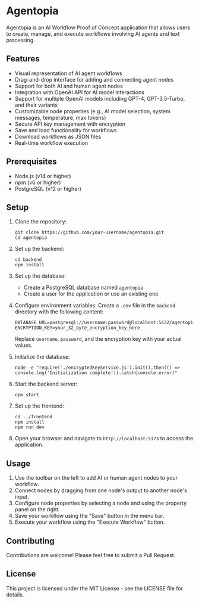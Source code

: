 # Agentopia

Agentopia is an AI Workflow Proof of Concept application that allows users to create, manage, and execute workflows involving AI agents and text processing.

## Features

- Visual representation of AI agent workflows
- Drag-and-drop interface for adding and connecting agent nodes
- Support for both AI and human agent nodes
- Integration with OpenAI API for AI model interactions
- Support for multiple OpenAI models including GPT-4, GPT-3.5-Turbo, and their variants
- Customizable node properties (e.g., AI model selection, system messages, temperature, max tokens)
- Secure API key management with encryption
- Save and load functionality for workflows
- Download workflows as JSON files
- Real-time workflow execution

## Prerequisites

- Node.js (v14 or higher)
- npm (v6 or higher)
- PostgreSQL (v12 or higher)

## Setup

1. Clone the repository:
   ```
   git clone https://github.com/your-username/agentopia.git
   cd agentopia
   ```

2. Set up the backend:
   ```
   cd backend
   npm install
   ```

3. Set up the database:
   - Create a PostgreSQL database named `agentopia`
   - Create a user for the application or use an existing one

4. Configure environment variables:
   Create a `.env` file in the `backend` directory with the following content:
   ```
   DATABASE_URL=postgresql://username:password@localhost:5432/agentopia
   ENCRYPTION_KEY=your_32_byte_encryption_key_here
   ```
   Replace `username`, `password`, and the encryption key with your actual values.

5. Initialize the database:
   ```
   node -e "require('./encryptedKeyService.js').init().then(() => console.log('Initialization complete')).catch(console.error)"
   ```

6. Start the backend server:
   ```
   npm start
   ```

7. Set up the frontend:
   ```
   cd ../frontend
   npm install
   npm run dev
   ```

8. Open your browser and navigate to `http://localhost:5173` to access the application.

## Usage

1. Use the toolbar on the left to add AI or human agent nodes to your workflow.
2. Connect nodes by dragging from one node's output to another node's input.
3. Configure node properties by selecting a node and using the property panel on the right.
4. Save your workflow using the "Save" button in the menu bar.
5. Execute your workflow using the "Execute Workflow" button.

## Contributing

Contributions are welcome! Please feel free to submit a Pull Request.

## License

This project is licensed under the MIT License - see the LICENSE file for details.